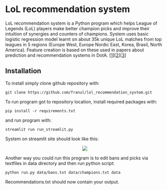 # LoL recommendation system

LoL recommendation system is a Python program which helps League of Legends (LoL) players make better champion picks and improve their intuition of synergies and counters of champions. System uses basic logistic regression model learnt on about 35k unique LoL matches from top leagues in 5 regions (Europe West, Europe Nordic East, Korea, Brasil, North America). Feature creation is based on these used in papers about prediction and recommendation systems in DotA. [[1](http://cs229.stanford.edu/proj2013/PerryConley-HowDoesHeSawMeARecommendationEngineForPickingHeroesInDota2.pdf)][[2](https://pdfs.semanticscholar.org/7745/27ade8b86447c788a0d2b1618712c400e340.pdf)][[3](http://jmcauley.ucsd.edu/cse258/projects/fa15/018.pdf)]

## Installation
To install simply clone github repository with:
```
git clone https://github.com/franul/lol_recommendation_system.git
```
To run program got to repository location, install required packages with:
```
pip install -r requirements.txt
```
and run program with:
```
streamlit run run_streamlit.py
```

System on streamlit site should look like this:
<p align="center">
  <img src="http://g.recordit.co/IjfpxcA59s.gif"]>
</p>

Another way you could run this program is to edit bans and picks via textfiles in data directory and then run python script:
```
python run.py data/bans.txt data/champions.txt data
```
Recommendations.txt should now contain your output.


